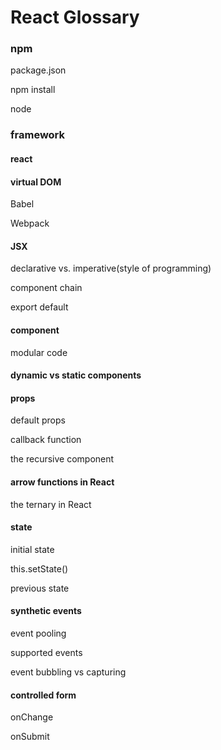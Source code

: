 # React Glossary



### npm


package.json


npm install


node


### framework


#### react


#### virtual DOM


Babel


Webpack


#### JSX


declarative vs. imperative(style of programming)


component chain


export default


#### component


modular code


#### dynamic vs static components


#### props


default props


callback function


the recursive component


#### arrow functions in React


the ternary in React


#### state


initial state


this.setState()


previous state


#### synthetic events


event pooling


supported events


event bubbling vs capturing


#### controlled form


onChange


onSubmit
